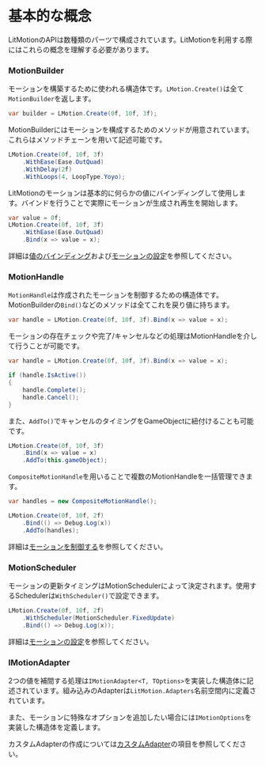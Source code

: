 # 基本的な概念

LitMotionのAPIは数種類のパーツで構成されています。LitMotionを利用する際にはこれらの概念を理解する必要があります。

### MotionBuilder

モーションを構築するために使われる構造体です。`LMotion.Create()`は全て`MotionBuilder`を返します。

```cs
var builder = LMotion.Create(0f, 10f, 3f);
```

MotionBuilderにはモーションを構成するためのメソッドが用意されています。これらはメソッドチェーンを用いて記述可能です。

```cs
LMotion.Create(0f, 10f, 3f)
    .WithEase(Ease.OutQuad)
    .WithDelay(2f)
    .WithLoops(4, LoopType.Yoyo);
```

LitMotionのモーションは基本的に何らかの値にバインディングして使用します。バインドを行うことで実際にモーションが生成され再生を開始します。

```cs
var value = 0f;
LMotion.Create(0f, 10f, 3f)
    .WithEase(Ease.OutQuad)
    .Bind(x => value = x);
```

詳細は[値のバインディング](binding.md)および[モーションの設定](motion-configuration.md)を参照してください。

### MotionHandle

`MotionHandle`は作成されたモーションを制御するための構造体です。MotionBuilderの`Bind()`などのメソッドは全てこれを戻り値に持ちます。

```cs
var handle = LMotion.Create(0f, 10f, 3f).Bind(x => value = x);
```

モーションの存在チェックや完了/キャンセルなどの処理はMotionHandleを介して行うことが可能です。

```cs
var handle = LMotion.Create(0f, 10f, 3f).Bind(x => value = x);

if (handle.IsActive())
{
    handle.Complete();
    handle.Cancel();
}
```

また、`AddTo()`でキャンセルのタイミングをGameObjectに紐付けることも可能です。

```cs
LMotion.Create(0f, 10f, 3f)
    .Bind(x => value = x)
    .AddTo(this.gameObject);
```

`CompositeMotionHandle`を用いることで複数のMotionHandleを一括管理できます。

```cs
var handles = new CompositeMotionHandle();

LMotion.Create(0f, 10f, 2f)
    .Bind(() => Debug.Log(x))
    .AddTo(handles);
```

詳細は[モーションを制御する](controlling-motion.md)を参照してください。

### MotionScheduler

モーションの更新タイミングはMotionSchedulerによって決定されます。使用するSchedulerは`WithScheduler()`で設定できます。

```cs
LMotion.Create(0f, 10f, 2f)
    .WithScheduler(MotionScheduler.FixedUpdate)
    .Bind(() => Debug.Log(x));
```

詳細は[モーションの設定](motion-configuration.md)を参照してください。

### IMotionAdapter

2つの値を補間する処理は`IMotionAdapter<T, TOptions>`を実装した構造体に記述されています。組み込みのAdapterは`LitMotion.Adapters`名前空間内に定義されています。

また、モーションに特殊なオプションを追加したい場合には`IMotionOptions`を実装した構造体を定義します。

カスタムAdapterの作成については[カスタムAdapter](custom-adapter.md)の項目を参照してください。
